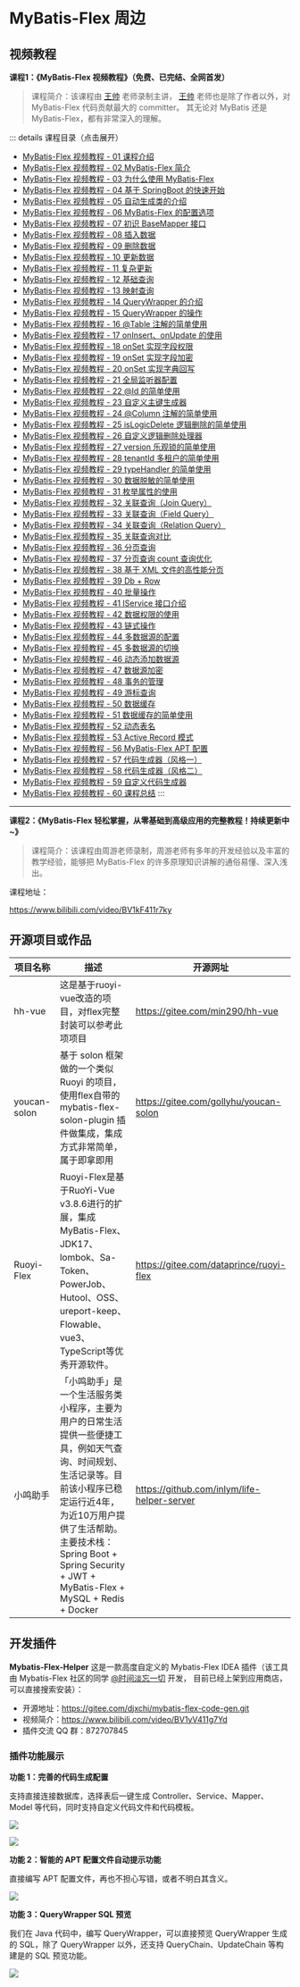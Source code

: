# MyBatis-Flex 周边


## 视频教程

**课程1：《MyBatis-Flex 视频教程》（免费、已完结、全网首发）**
> 课程简介：该课程由 [王帅](https://gitee.com/Suomm) 老师录制主讲， [王帅](https://gitee.com/Suomm) 老师也是除了作者以外，对 MyBatis-Flex 代码贡献最大的 committer。
> 其无论对 MyBatis 还是 MyBatis-Flex，都有非常深入的理解。

::: details 课程目录（点击展开）

- [MyBatis-Flex 视频教程 - 01 课程介绍](https://www.bilibili.com/video/BV11h411A7cU)
- [MyBatis-Flex 视频教程 - 02 MyBatis-Flex 简介](https://www.bilibili.com/video/BV1GW4y1f7vt)
- [MyBatis-Flex 视频教程 - 03 为什么使用 MyBatis-Flex](https://www.bilibili.com/video/BV1us4y167gk)
- [MyBatis-Flex 视频教程 - 04 基于 SpringBoot 的快速开始](https://www.bilibili.com/video/BV1yW4y1Z74j)
- [MyBatis-Flex 视频教程 - 05 自动生成类的介绍](https://www.bilibili.com/video/BV1XF411R7pQ)
- [MyBatis-Flex 视频教程 - 06 MyBatis-Flex 的配置选项](https://www.bilibili.com/video/BV1ys4y1676q)
- [MyBatis-Flex 视频教程 - 07 初识 BaseMapper 接口](https://www.bilibili.com/video/BV1Pm4y1E7PV)
- [MyBatis-Flex 视频教程 - 08 插入数据](https://www.bilibili.com/video/BV1Mz4y177jy)
- [MyBatis-Flex 视频教程 - 09 删除数据](https://www.bilibili.com/video/BV1gV4y1h7Jf)
- [MyBatis-Flex 视频教程 - 10 更新数据](https://www.bilibili.com/video/BV1Cg4y1w79y)
- [MyBatis-Flex 视频教程 - 11 复杂更新](https://www.bilibili.com/video/BV1wu411L7dF)
- [MyBatis-Flex 视频教程 - 12 基础查询](https://www.bilibili.com/video/BV1XN41117kx)
- [MyBatis-Flex 视频教程 - 13 映射查询](https://www.bilibili.com/video/BV1Cx4y1R7M8)
- [MyBatis-Flex 视频教程 - 14 QueryWrapper 的介绍](https://www.bilibili.com/video/BV1Mm4y177nq)
- [MyBatis-Flex 视频教程 - 15 QueryWrapper 的操作](https://www.bilibili.com/video/BV1R8411U7CT)
- [MyBatis-Flex 视频教程 - 16 @Table 注解的简单使用](https://www.bilibili.com/video/BV1Sk4y157ov)
- [MyBatis-Flex 视频教程 - 17 onInsert、onUpdate 的使用](https://www.bilibili.com/video/BV1rz4y1473L)
- [MyBatis-Flex 视频教程 - 18 onSet 实现字段权限](https://www.bilibili.com/video/BV1AN411e7id)
- [MyBatis-Flex 视频教程 - 19 onSet 实现字段加密](https://www.bilibili.com/video/BV12c411c74x)
- [MyBatis-Flex 视频教程 - 20 onSet 实现字典回写](https://www.bilibili.com/video/BV1uu41157bF)
- [MyBatis-Flex 视频教程 - 21 全局监听器配置](https://www.bilibili.com/video/BV1qm4y1L7Si)
- [MyBatis-Flex 视频教程 - 22 @Id 的简单使用](https://www.bilibili.com/video/BV1Hp4y1571K)
- [MyBatis-Flex 视频教程 - 23 自定义主键生成器](https://www.bilibili.com/video/BV1eM4y1p72z)
- [MyBatis-Flex 视频教程 - 24 @Column 注解的简单使用](https://www.bilibili.com/video/BV14c411w7Fr)
- [MyBatis-Flex 视频教程 - 25 isLogicDelete 逻辑删除的简单使用](https://www.bilibili.com/video/BV1K94y1e7X7)
- [MyBatis-Flex 视频教程 - 26 自定义逻辑删除处理器](https://www.bilibili.com/video/BV1oP411z7uu)
- [MyBatis-Flex 视频教程 - 27 version 乐观锁的简单使用](https://www.bilibili.com/video/BV1Rc411F7wp)
- [MyBatis-Flex 视频教程 - 28 tenantId 多租户的简单使用](https://www.bilibili.com/video/BV1eP41167TU)
- [MyBatis-Flex 视频教程 - 29 typeHandler 的简单使用](https://www.bilibili.com/video/BV1B841127ea)
- [MyBatis-Flex 视频教程 - 30 数据脱敏的简单使用](https://www.bilibili.com/video/BV1gz4y1s7Wg)
- [MyBatis-Flex 视频教程 - 31 枚举属性的使用](https://www.bilibili.com/video/BV1mm4y1W7SD)
- [MyBatis-Flex 视频教程 - 32 关联查询（Join Query）](https://www.bilibili.com/video/BV1B8411d7iC)
- [MyBatis-Flex 视频教程 - 33 关联查询（Field Query）](https://www.bilibili.com/video/BV17k4y1g7vt)
- [MyBatis-Flex 视频教程 - 34 关联查询（Relation Query）](https://www.bilibili.com/video/BV1bj411r7A4)
- [MyBatis-Flex 视频教程 - 35 关联查询对比](https://www.bilibili.com/video/BV1oF411f7dr)
- [MyBatis-Flex 视频教程 - 36 分页查询](https://www.bilibili.com/video/BV1d44y1F7JM)
- [MyBatis-Flex 视频教程 - 37 分页查询 count 查询优化](https://www.bilibili.com/video/BV1np4y1G7R9)
- [MyBatis-Flex 视频教程 - 38 基于 XML 文件的高性能分页](https://www.bilibili.com/video/BV1Zh4y1D7aj)
- [MyBatis-Flex 视频教程 - 39 Db + Row](https://www.bilibili.com/video/BV1wp4y1g7by)
- [MyBatis-Flex 视频教程 - 40 批量操作](https://www.bilibili.com/video/BV1PV4y1Y73a)
- [MyBatis-Flex 视频教程 - 41 IService 接口介绍](https://www.bilibili.com/video/BV14F411Z7EQ)
- [MyBatis-Flex 视频教程 - 42 数据权限的使用](https://www.bilibili.com/video/BV1Ju4y197xr)
- [MyBatis-Flex 视频教程 - 43 链式操作](https://www.bilibili.com/video/BV1Wu411J7Hu)
- [MyBatis-Flex 视频教程 - 44 多数据源的配置](https://www.bilibili.com/video/BV1f8411X7gW)
- [MyBatis-Flex 视频教程 - 45 多数据源的切换](https://www.bilibili.com/video/BV1544y1F7Wv)
- [MyBatis-Flex 视频教程 - 46 动态添加数据源](https://www.bilibili.com/video/BV1tm4y1H712)
- [MyBatis-Flex 视频教程 - 47 数据源加密](https://www.bilibili.com/video/BV1GF41117GC)
- [MyBatis-Flex 视频教程 - 48 事务的管理](https://www.bilibili.com/video/BV1oP411p7Wk)
- [MyBatis-Flex 视频教程 - 49 游标查询](https://www.bilibili.com/video/BV1JN4y1d7AB)
- [MyBatis-Flex 视频教程 - 50 数据缓存](https://www.bilibili.com/video/BV1cu4y1X7XL)
- [MyBatis-Flex 视频教程 - 51 数据缓存的简单使用](https://www.bilibili.com/video/BV1F8411X7EB)
- [MyBatis-Flex 视频教程 - 52 动态表名](https://www.bilibili.com/video/BV1D8411Q7tD)
- [MyBatis-Flex 视频教程 - 53 Active Record 模式](https://www.bilibili.com/video/BV1Lh4y1T7Ey)
- [MyBatis-Flex 视频教程 - 56 MyBatis-Flex APT 配置](https://www.bilibili.com/video/BV1fh4y1T7o1)
- [MyBatis-Flex 视频教程 - 57 代码生成器（风格一）](https://www.bilibili.com/video/BV1o14y1C7pJ)
- [MyBatis-Flex 视频教程 - 58 代码生成器（风格二）](https://www.bilibili.com/video/BV14P411h7eM)
- [MyBatis-Flex 视频教程 - 59 自定义代码生成器](https://www.bilibili.com/video/BV1uu4y1v7Yg)
- [MyBatis-Flex 视频教程 - 60 课程总结](https://www.bilibili.com/video/BV1kN4y1R7Zx)
:::

-----


**课程2：《MyBatis-Flex 轻松掌握，从零基础到高级应用的完整教程！持续更新中~》**

> 课程简介：该课程由周游老师录制，周游老师有多年的开发经验以及丰富的教学经验，能够把 MyBatis-Flex 的许多原理知识讲解的通俗易懂、深入浅出。

课程地址：

https://www.bilibili.com/video/BV1kF411r7ky





## 开源项目或作品

| 项目名称         | 描述                                                                                                                                        | 开源网址                                    |
|--------------|-------------------------------------------------------------------------------------------------------------------------------------------|-----------------------------------------|
| hh-vue       | 这是基于ruoyi-vue改造的项目，对flex完整封装可以参考此项项目                                                                                                      | https://gitee.com/min290/hh-vue         |
| youcan-solon | 基于 solon 框架做的一个类似 Ruoyi 的项目，使用flex自带的 mybatis-flex-solon-plugin 插件做集成，集成方式非常简单，属于即拿即用                                                           | https://gitee.com/gollyhu/youcan-solon  |
| Ruoyi-Flex   | Ruoyi-Flex是基于RuoYi-Vue v3.8.6进行的扩展，集成MyBatis-Flex、JDK17、lombok、Sa-Token、PowerJob、Hutool、OSS、ureport-keep、Flowable、vue3、TypeScript等优秀开源软件。 | https://gitee.com/dataprince/ruoyi-flex |
| 小鸣助手   |「小鸣助手」是一个生活服务类小程序，主要为用户的日常生活提供一些便捷工具，例如天气查询、时间规划、生活记录等。目前该小程序已稳定运行近4年，为近10万用户提供了生活帮助。主要技术栈：Spring Boot + Spring Security + JWT + MyBatis-Flex + MySQL + Redis + Docker | https://github.com/inlym/life-helper-server |

## 开发插件

**Mybatis-Flex-Helper** 这是一款高度自定义的 Mybatis-Flex IDEA 插件（该工具由 Mybatis-Flex 社区的同学 [@时间淡忘一切](https://gitee.com/djxchi) 开发，
目前已经上架到应用商店，可以直接搜索安装）：

- 开源地址：https://gitee.com/djxchi/mybatis-flex-code-gen.git
- 视频简介：https://www.bilibili.com/video/BV1yV411g7Yd
- 插件交流 QQ 群：872707845


### 插件功能展示

**功能 1：完善的代码生成配置**

支持直接连接数据库，选择表后一键生成 Controller、Service、Mapper、Model 等代码，同时支持自定义代码文件和代码模板。

![](../assets/images/mybatis-flex-helper/01.png)

![](../assets/images/mybatis-flex-helper/02.png)

**功能 2：智能的 APT 配置文件自动提示功能**

直接编写 APT 配置文件，再也不担心写错，或者不明白其含义。

![](../assets/images/mybatis-flex-helper/03.png)

**功能 3：QueryWrapper SQL 预览**

我们在 Java 代码中，编写 QueryWrapper，可以直接预览 QueryWrapper 生成的 SQL，除了 QueryWrapper 以外，还支持 QueryChain、UpdateChain 等构建是的 SQL 预览功能。

![](../assets/images/mybatis-flex-helper/04.png)




